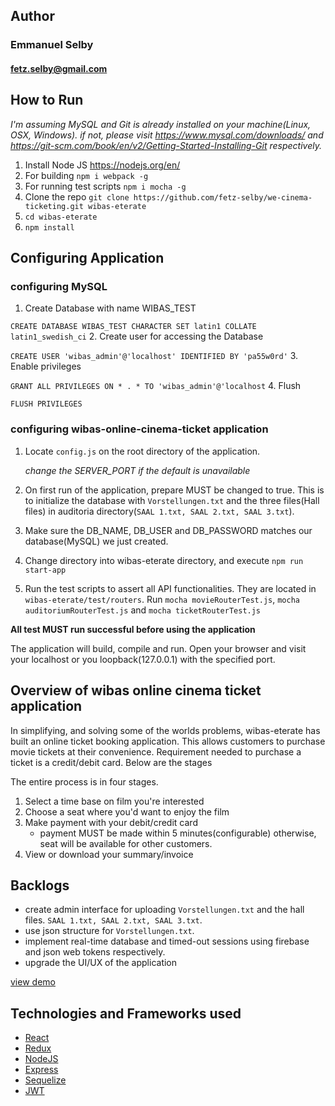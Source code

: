## Author ##

### Emmanuel Selby ###
#### fetz.selby@gmail.com ###


## How to Run ##

*I'm assuming MySQL and Git is already installed on your machine(Linux, OSX, Windows). if not, please visit https://www.mysql.com/downloads/ and https://git-scm.com/book/en/v2/Getting-Started-Installing-Git respectively.*

1. Install Node JS https://nodejs.org/en/
2. For building `npm i webpack -g`
3. For running test scripts `npm i mocha -g`
4. Clone the repo `git clone https://github.com/fetz-selby/we-cinema-ticketing.git wibas-eterate`
5. `cd wibas-eterate`
6. `npm install`


## Configuring Application ##

### configuring MySQL ###

1. Create Database with name WIBAS_TEST

`CREATE DATABASE WIBAS_TEST CHARACTER SET latin1 COLLATE latin1_swedish_ci`
2. Create user for accessing the Database 

`CREATE USER 'wibas_admin'@'localhost' IDENTIFIED BY 'pa55w0rd'`
3. Enable privileges 

`GRANT ALL PRIVILEGES ON * . * TO 'wibas_admin'@'localhost`
4. Flush 

`FLUSH PRIVILEGES`


### configuring wibas-online-cinema-ticket application ###

1. Locate `config.js` on the root directory of the application.

   *change the SERVER_PORT if the default is unavailable*
2. On first run of the application, prepare MUST be changed to true. This is to initialize the database with `Vorstellungen.txt` and the three files(Hall files) in auditoria directory(`SAAL 1.txt, SAAL 2.txt, SAAL 3.txt`).
3. Make sure the DB_NAME, DB_USER and DB_PASSWORD matches our database(MySQL) we just created.
4. Change directory into wibas-eterate directory, and execute 
`npm run start-app`
5. Run the test scripts to assert all API functionalities. They are located in `wibas-eterate/test/routers`. Run `mocha movieRouterTest.js`,  `mocha auditoriumRouterTest.js` and  `mocha ticketRouterTest.js`

**All test MUST run successful before using the application**

The application will build, compile and run. Open your browser and visit your localhost or you loopback(127.0.0.1) with the specified port.

## Overview of wibas online cinema ticket application ##
In simplifying, and solving some of the worlds problems, wibas-eterate has built an online ticket booking application. This allows customers to purchase movie tickets at their convenience. Requirement needed to purchase a ticket is a credit/debit card. Below are the stages

The entire process is in four stages.
1. Select a time base on film you're interested
2. Choose a seat where you'd want to enjoy the film
3. Make payment with your debit/credit card
    * payment MUST be made within 5 minutes(configurable)  otherwise, seat will be available for other customers.
4. View or download your summary/invoice

## Backlogs ##
* create admin interface for uploading `Vorstellungen.txt` and the hall files. `SAAL 1.txt, SAAL 2.txt, SAAL 3.txt`.
* use json structure for `Vorstellungen.txt`.
* implement real-time database and timed-out sessions using firebase and json web tokens respectively.
* upgrade the UI/UX of the application

[view demo](http://35.231.169.193:7001)

## Technologies and Frameworks used ##
* [React](https://reactjs.org/)
* [Redux](https://redux.js.org/)
* [NodeJS](https://nodejs.org/en/)
* [Express](https://expressjs.com/)
* [Sequelize](http://docs.sequelizejs.com/)
* [JWT](https://jwt.io/)

